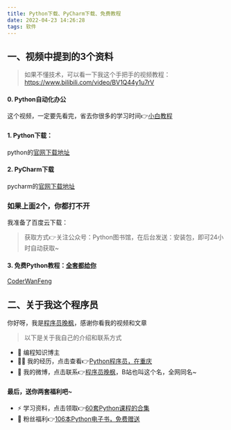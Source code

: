 ```yaml
---
title: Python下载、PyCharm下载、免费教程
date: 2022-04-23 14:26:28
tags: 软件
---
```


## 一、视频中提到的3个资料
> 如果不懂技术，可以看一下我这个手把手的视频教程：https://www.bilibili.com/video/BV1Q44y1u7rV

#### 0. Python自动化办公
这个视频，一定要先看完，省去你很多的学习时间👉[小白教程](https://www.bilibili.com/video/BV1pT4y1k7FH)
#### 1. Python下载：
python的[官网下载地址](https://www.python.org/)
#### 2. PyCharm下载
pycharm的[官网下载地址](https://www.jetbrains.com/pycharm/download)

### 如果上面2个，你都打不开
我准备了百度云下载：
> 获取方式👉关注公众号：Python图书馆，在后台发送：安装包，即可24小时自动获取~

#### 3. 免费Python教程：[全套都给你](https://mp.weixin.qq.com/s/sO6hbVqORy7JpN-5TlaKvQ)

[CoderWanFeng](https://www.python-office.com/api/img-cdn/group/2-free-group.jpg)

## 二、关于我这个程序员
你好呀，我是[程序员晚枫](https://mp.weixin.qq.com/s/YoOjhj6bJSK8nVgQS-txbg)，感谢你看我的视频和文章
> 以下是关于我自己的介绍和联系方式
- 🐧 编程知识博主
- 👨‍💻 我的经历，点击查看👉[Python程序员，在重庆](https://www.bilibili.com/video/BV14F41177tY)
- 💬 我的微博，点击联系👉[程序员晚枫](https://weibo.com/u/7726957925)，B站也叫这个名，全网同名~

#### 最后，送你两套福利吧~
- ⚡ 学习资料，点击领取👉[60套Python课程的合集](http://www.python4office.cn/vedio-course/)
- 🎁 粉丝福利👉[106本Python电子书，免费赠送](https://mp.weixin.qq.com/s/Wa27Or7SaChF5rCw7LLdVg)
